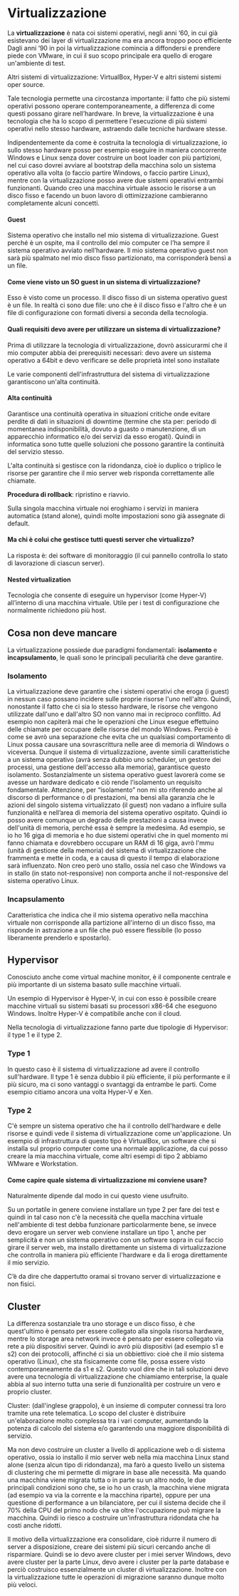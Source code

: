 # Virtualizzazione

La **virtualizzazione** è nata coi sistemi operativi, negli anni ‘60, in cui già esistevano dei layer di virtualizzazione ma era ancora troppo poco efficiente Dagli anni ‘90 in poi la virtualizzazione comincia a diffondersi e prendere piede con VMware, in cui il suo scopo principale era quello di erogare un'ambiente di test. 

Altri sistemi di virtualizzazione: VirtualBox, Hyper-V e altri sistemi sistemi oper source. 

Tale tecnologia permette una circostanza importante: il fatto che più sistemi operativi possono operare contemporaneamente, a differenza di come questi possano girare nell’hardware. In breve, la virtualizzazione è una tecnologia che ha lo scopo di permettere l'esecuzione di più sistemi operativi nello stesso hardware, astraendo dalle tecniche hardware stesse. 

Indipendentemente da come è costruita la tecnologia di virtualizzazione, io sullo stesso hardware posso per esempio eseguire in maniera concorrente Windows e Linux senza dover costruire un boot loader con più partizioni, nel cui caso dovrei avviare al bootstrap della macchina solo un sistema operativo alla volta (o faccio partire Windows, o faccio partire Linux), mentre con la virtualizzazione posso avere due sistemi operativi entrambi funzionanti. Quando creo una macchina virtuale associo le risorse a un disco fisso e facendo un buon lavoro di ottimizzazione cambieranno completamente alcuni concetti.

#### Guest

Sistema operativo che installo nel mio sistema di virtualizzazione. Guest perché è un ospite, ma il controllo del mio computer ce l’ha sempre il sistema operativo avviato nell’hardware. Il mio sistema operativo guest non sarà più spalmato nel mio disco fisso partizionato, ma corrisponderà bensì a un file. 

#### Come viene visto un SO guest in un sistema di virtualizzazione? 

Esso è visto come un processo. Il disco fisso di un sistema operativo guest è un file. In realtà ci sono due file: uno che è il disco fisso e l'altro che è un file di configurazione con formati diversi a seconda della tecnologia.

#### Quali requisiti devo avere per utilizzare un sistema di virtualizzazione?

Prima di utilizzare la tecnologia di virtualizzazione, dovrò assicurarmi che il mio computer abbia dei prerequisiti necessari: devo avere un sistema operativo a 64bit e devo verificare se delle proprietà intel sono installate

Le varie componenti dell'infrastruttura del sistema di virtualizzazione garantiscono un'alta continuità. 

#### Alta continuità

Garantisce una continuità operativa in situazioni critiche onde evitare perdite di dati in situazioni di downtime (termine che sta per: periodo di momentanea indisponibilità, dovuto a guasto o manutenzione, di un apparecchio informatico e/o dei servizi da esso erogati). Quindi in informatica sono tutte quelle soluzioni che possono garantire la continuità del servizio stesso.

L'alta continuità si gestisce con la ridondanza, cioè io duplico o triplico le risorse per garantire che il mio server web risponda correttamente alle chiamate. 

**Procedura di rollback**: ripristino e riavvio.

Sulla singola macchina virtuale noi eroghiamo i servizi in maniera automatica (stand alone), quindi molte impostazioni sono già assegnate di default. 

#### Ma chi è colui che gestisce tutti questi server che virtualizzo?

La risposta è: dei software di monitoraggio (il cui pannello controlla lo stato di lavorazione di ciascun server). 

#### Nested virtualization

Tecnologia che consente di eseguire un hypervisor (come Hyper-V) all’interno di una macchina virtuale. Utile per i test di configurazione che normalmente richiedono più host.

## Cosa non deve mancare

La virtualizzazione possiede due paradigmi fondamentali: **isolamento** e **incapsulamento**, le quali sono le principali peculiarità che deve garantire. 

### Isolamento

La virtualizzazione deve garantire che i sistemi operativi che eroga (i guest) in nessun caso possano incidere sulle proprie risorse l'uno nell'altro. Quindi, nonostante il fatto che ci sia lo stesso hardware, le risorse che vengono utilizzate dall'uno e dall'altro SO non vanno mai in reciproco conflitto. Ad esempio non capiterà mai che le operazioni che Linux esegue effettuino delle chiamate per occupare delle risorse del mondo Windows. Perciò è come se avrò una separazione che evita che un qualsiasi comportamento di Linux possa causare una sovrascrittura nelle aree di memoria di Windows o viceversa. Dunque il sistema di virtualizzazione, avente simili caratteristiche a un sistema operativo (avrà senza dubbio uno scheduler, un gestore dei processi, una gestione dell'accesso alla memoria), garantisce questo isolamento. Sostanzialmente un sistema operativo guest lavorerà come se avesse un hardware dedicato e ciò rende l’isolamento un requisito fondamentale. Attenzione, per “isolamento” non mi sto riferendo anche al discorso di performance o di prestazioni, ma bensì alla garanzia che le azioni del singolo sistema virtualizzato (il guest) non vadano a influire sulla funzionalità e nell’area di memoria del sistema operativo ospitato. Quindi io posso avere comunque un degrado delle prestazioni a causa invece dell'unità di memoria, perché essa è sempre la medesima. Ad esempio, se io ho 16 giga di memoria e ho due sistemi operativi che in quel momento mi fanno chiamata e dovrebbero occupare un RAM di 16 giga, avrò l'mmu (unità di gestione della memoria) del sistema di virtualizzazione che frammenta e mette in coda, e a causa di questo il tempo di elaborazione sarà influenzato. Non creo però uno stallo, ossia nel caso che Windows va in stallo (in stato not-responsive) non comporta anche il not-responsive del sistema operativo Linux. 

### Incapsulamento

Caratteristica che indica che il mio sistema operativo nella macchina virtuale non corrisponde alla partizione all'interno di un disco fisso, ma risponde in astrazione a un file che può essere flessibile (lo posso liberamente prenderlo e spostarlo). 

## Hypervisor

Conosciuto anche come virtual machine monitor, è il componente centrale e più importante di un sistema basato sulle macchine virtuali. 

Un esempio di Hypervisor è Hyper-V, in cui con esso è possibile creare macchine virtuali su sistemi basati su processori x86-64 che eseguono Windows. Inoltre Hyper-V è compatibile anche con il cloud. 

Nella tecnologia di virtualizzazione fanno parte due tipologie di Hypervisor: il type 1 e il type 2.

### Type 1

In questo caso è il sistema di virtualizzazione ad avere il controllo sull'hardware. Il type 1 è senza dubbio il più efficiente, il più performante e il più sicuro, ma ci sono vantaggi o svantaggi da entrambe le parti. Come esempio citiamo ancora una volta Hyper-V e Xen.

### Type 2

C'è sempre un sistema operativo che ha il controllo dell'hardware e delle risorse e quindi vede il sistema di virtualizzazione come un'applicazione. Un esempio di infrastruttura di questo tipo è VirtualBox, un software che si installa sul proprio computer come una normale applicazione, da cui posso creare la mia macchina virtuale, come altri esempi di tipo 2 abbiamo WMware e Workstation.

#### Come capire quale sistema di virtualizzazione mi conviene usare?

Naturalmente dipende dal modo in cui questo viene usufruito. 

Su un portatile in genere conviene installare un type 2 per fare dei test e quindi in tal caso non c'è la necessità che quella macchina virtuale nell'ambiente di test debba funzionare particolarmente bene, se invece devo erogare un server web conviene installare un tipo 1, anche per semplicità e non un sistema operativo con un software sopra in cui faccio girare il server web, ma installo direttamente un sistema di virtualizzazione che controlla in maniera più efficiente l'hardware e da lì eroga direttamente il mio servizio.

C’è da dire che dappertutto oramai si trovano server di virtualizzazione e non fisici.

## Cluster

La differenza sostanziale tra uno storage e un disco fisso, è che quest'ultimo è pensato per essere collegato alla singola risorsa hardware, mentre lo storage area network invece è pensato per essere collegato via rete a più dispositivi server. Quindi io avrò più dispositivi (ad esempio s1 e s2) con dei protocolli, affinché ci sia un obbiettivo: cioè che il mio sistema operativo (Linux), che sta fisicamente come file, possa essere visto contemporaneamente da s1 e s2. Questo vuol dire che in tali soluzioni devo avere una tecnologia di virtualizzazione che chiamiamo enterprise, la quale abbia al suo interno tutta una serie di funzionalità per costruire un vero e proprio cluster.  

Cluster: (dall'inglese grappolo), è un insieme di computer connessi tra loro tramite una rete telematica. Lo scopo del cluster è distribuire un'elaborazione molto complessa tra i vari computer, aumentando la potenza di calcolo del sistema e/o garantendo una maggiore disponibilità di servizio. 

Ma non devo costruire un cluster a livello di applicazione web o di sistema operativo, ossia io installo il mio server web nella mia macchina Linux stand alone (senza alcun tipo di ridondanza), ma farò a questo livello un sistema di clustering che mi permette di migrare in base alle necessità. Ma quando una macchina viene migrata tutta o in parte su un altro nodo, le due principali condizioni sono che, se io ho un crash, la macchina viene migrata (ad esempio va via la corrente e la macchina riparte), oppure per una questione di performance a un bilanciatore, per cui il sistema decide che il 70% della CPU del primo nodo che va oltre l'occupazione può migrare la macchina. Quindi io riesco a costruire un'infrastruttura ridondata che ha costi anche ridotti. 

Il motivo della virtualizzazione era consolidare, cioè ridurre il numero di server a disposizione, creare dei sistemi più sicuri cercando anche di risparmiare. Quindi se io devo avere cluster per i miei server Windows, devo avere cluster per la parte Linux, devo avere i cluster per la parte database e perciò costruisco essenzialmente un cluster di virtualizzazione. Inoltre con la virtualizzazione tutte le operazioni di migrazione saranno dunque molto più veloci. 

<!--
## $ cp e $ mv
```sh{4}
cp frida.txt lincoln.txt # copia il file frida.txt in un nuovo file lincoln.txt
cp file1 ... <directory> # copia il file/i files specificati nella directory specificata
cp m*.txt scifi/ # copia tutti i file txt che iniziano per m nella cartella scify
# NOTA: vedi wildcards
```
> Ogni esempio visto sopra può essere fatto anche usando `mv`, naturalmente con effetti leggermente diversi:<br>
>`cp` effettua la copia dei file, `mv` li sposta. (ctrl + c vs ctrl + x).<br>
> Ad esempio per rinominare un file `mv file1 file2`

## Wildcards
Oltre ad usare nomi di files possiamo usare dei caratteri speciali, come `*` per **selezionare gruppi di files**. Questi caratteri speciali sono chiamati [wildcards](https://www.tecmint.com/use-wildcards-to-match-filenames-in-linux/). L'* ad esempio seleziona tutti i files nella working directory.

## $ rm
Per eliminare files e cartelle in maniera __*DEFINITIVA*__
```sh{4}
rm file
rm -r directory/ # -r sta per recursive e serve per eliminare la directory ed il suo contenuto, ricorsivamente.
rm directory/* # Elimina ogni file dentro la directory
```
-->